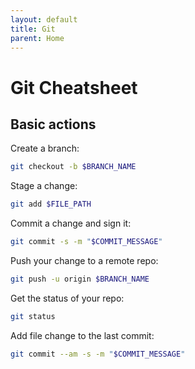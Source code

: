```yaml
---
layout: default
title: Git
parent: Home
---
```


# Git Cheatsheet

## Basic actions

Create a branch:

```bash
git checkout -b $BRANCH_NAME
```

Stage a change:

```bash
git add $FILE_PATH
```

Commit a change and sign it:

```bash
git commit -s -m "$COMMIT_MESSAGE"
```

Push your change to a remote repo:

```bash
git push -u origin $BRANCH_NAME
```

Get the status of your repo:

```bash
git status
```

Add file change to the last commit:

```bash
git commit --am -s -m "$COMMIT_MESSAGE"
```